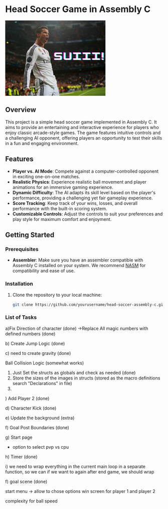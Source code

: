 # Head Soccer Game in Assembly C

![Gameplay Screenshot](images/goalScene.png)

## Overview

This project is a simple head soccer game implemented in Assembly C. It aims to provide an entertaining and interactive experience for players who enjoy classic arcade-style games. The game features intuitive controls and a challenging AI opponent, offering players an opportunity to test their skills in a fun and engaging environment.

## Features

- **Player vs. AI Mode**: Compete against a computer-controlled opponent in exciting one-on-one matches.
- **Realistic Physics**: Experience realistic ball movement and player animations for an immersive gaming experience.
- **Dynamic Difficulty**: The AI adapts its skill level based on the player's performance, providing a challenging yet fair gameplay experience.
- **Score Tracking**: Keep track of your wins, losses, and overall performance with the built-in scoring system.
- **Customizable Controls**: Adjust the controls to suit your preferences and play style for maximum comfort and enjoyment.

## Getting Started

### Prerequisites

- **Assembler**: Make sure you have an assembler compatible with Assembly C installed on your system. We recommend [NASM](https://www.nasm.us/) for compatibility and ease of use.

### Installation

1. Clone the repository to your local machine:

   ```bash
   git clone https://github.com/yourusername/head-soccer-assembly-c.git


### List of Tasks
a)Fix Direction of character (done)
->Replace All magic numbers with defined numbers (done)

b) Create Jump Logic (done)

c) need to create gravity (done)

Ball Collision Logic (somewhat works)
1. Just Set the structs as globals and check as needed (done)
2. Store the sizes of the images in structs (stored as the macro definitions search "Declarations" in file)
3. 


 ) Add Player 2 (done)

d) Character Kick (done)

e) Update the background (extra)

f) Goal Post Boundaries (done)

g) Start page 
   - option to select pvp vs cpu

h) Timer (done)

i) we need to wrap everything in the current main loop in a separate function, so we can if we want to again after end game, we should wrap 

f) goal scene (done)


start menu -> allow to chose options
win screen for player 1 and player 2


complexity for ball speed

